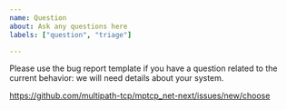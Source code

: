 ```yaml
---
name: Question
about: Ask any questions here
labels: ["question", "triage"]

---
```


Please use the bug report template if you have a question related to the current behavior: we will need details about your system.

https://github.com/multipath-tcp/mptcp_net-next/issues/new/choose
